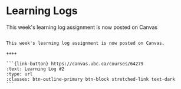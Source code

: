 # Learning Logs

This week's learning log assignment is now posted on Canvas

````{panels}

This week's learning log assignment is now posted on Canvas.

++++ 

```{link-button} https://canvas.ubc.ca/courses/64279
:text: Learning Log #2
:type: url
:classes: btn-outline-primary btn-block stretched-link text-dark
```
````
